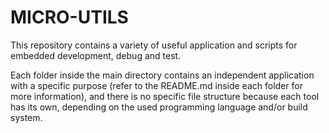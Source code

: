 # MICRO-UTILS

This repository contains a variety of useful application and scripts for embedded development,
debug and test.

Each folder inside the main directory contains an independent application with a specific purpose
(refer to the README.md inside each folder for more information), and there is no specific file structure
because each tool has its own, depending on the used programming language and/or build system.

